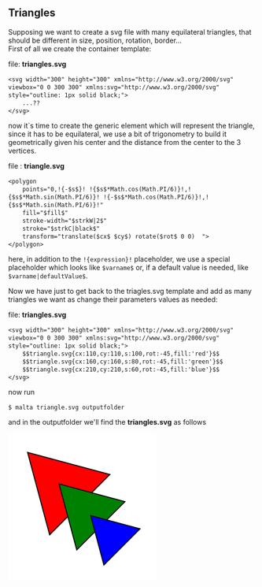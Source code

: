 Triangles
---------

Supposing we want to create a svg file with many equilateral triangles, that should be different in size, position, rotation, border...  
First of all we create the container template:

file: **triangles.svg**  
```
<svg width="300" height="300" xmlns="http://www.w3.org/2000/svg" viewbox="0 0 300 300" xmlns:svg="http://www.w3.org/2000/svg"  style="outline: 1px solid black;">
    ...??
</svg>
```

now it`s time to create the generic element which will represent the triangle, since it has to be equilateral, we use a bit of trigonometry to build it geometrically given his center and the distance from the center to the 3 vertices.

file : **triangle.svg**  
```
<polygon
    points="0,!{-$s$}! !{$s$*Math.cos(Math.PI/6)}!,!{$s$*Math.sin(Math.PI/6)}! !{-$s$*Math.cos(Math.PI/6)}!,!{$s$*Math.sin(Math.PI/6)}!"
    fill="$fill$"
    stroke-width="$strkW|2$"
    stroke="$strkC|black$"
    transform="translate($cx$ $cy$) rotate($rot$ 0 0)  ">
</polygon>
```

here, in addition to the `!{expression}!` placeholder, we use a special placeholder which looks like `$varname$` or, if a default value is needed, like `$varname|defaultValue$`.  

Now we have just to get back to the triagles.svg template and add as many triangles we want as change their parameters values as needed:

file: **triangles.svg**  
```
<svg width="300" height="300" xmlns="http://www.w3.org/2000/svg" viewbox="0 0 300 300" xmlns:svg="http://www.w3.org/2000/svg"  style="outline: 1px solid black;">
    $$triangle.svg{cx:110,cy:110,s:100,rot:-45,fill:'red'}$$
    $$triangle.svg{cx:160,cy:160,s:80,rot:-45,fill:'green'}$$
    $$triangle.svg{cx:210,cy:210,s:60,rot:-45,fill:'blue'}$$
</svg>
```

now run  
```
$ malta triangle.svg outputfolder
```
and in the outputfolder we'll find the **triangles.svg** as follows  

![triangles](https://raw.githubusercontent.com/fedeghe/malta/master/src/media/triangles.png)

